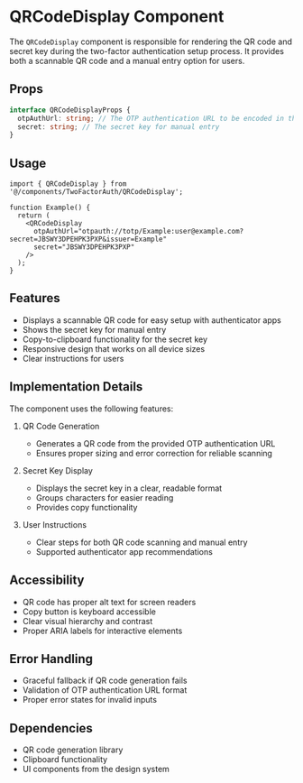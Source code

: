 # QRCodeDisplay Component

The `QRCodeDisplay` component is responsible for rendering the QR code and secret key during the two-factor authentication setup process. It provides both a scannable QR code and a manual entry option for users.

## Props

```typescript
interface QRCodeDisplayProps {
  otpAuthUrl: string; // The OTP authentication URL to be encoded in the QR code
  secret: string; // The secret key for manual entry
}
```

## Usage

```tsx
import { QRCodeDisplay } from '@/components/TwoFactorAuth/QRCodeDisplay';

function Example() {
  return (
    <QRCodeDisplay
      otpAuthUrl="otpauth://totp/Example:user@example.com?secret=JBSWY3DPEHPK3PXP&issuer=Example"
      secret="JBSWY3DPEHPK3PXP"
    />
  );
}
```

## Features

- Displays a scannable QR code for easy setup with authenticator apps
- Shows the secret key for manual entry
- Copy-to-clipboard functionality for the secret key
- Responsive design that works on all device sizes
- Clear instructions for users

## Implementation Details

The component uses the following features:

1. QR Code Generation
   - Generates a QR code from the provided OTP authentication URL
   - Ensures proper sizing and error correction for reliable scanning

2. Secret Key Display
   - Displays the secret key in a clear, readable format
   - Groups characters for easier reading
   - Provides copy functionality

3. User Instructions
   - Clear steps for both QR code scanning and manual entry
   - Supported authenticator app recommendations

## Accessibility

- QR code has proper alt text for screen readers
- Copy button is keyboard accessible
- Clear visual hierarchy and contrast
- Proper ARIA labels for interactive elements

## Error Handling

- Graceful fallback if QR code generation fails
- Validation of OTP authentication URL format
- Proper error states for invalid inputs

## Dependencies

- QR code generation library
- Clipboard functionality
- UI components from the design system
